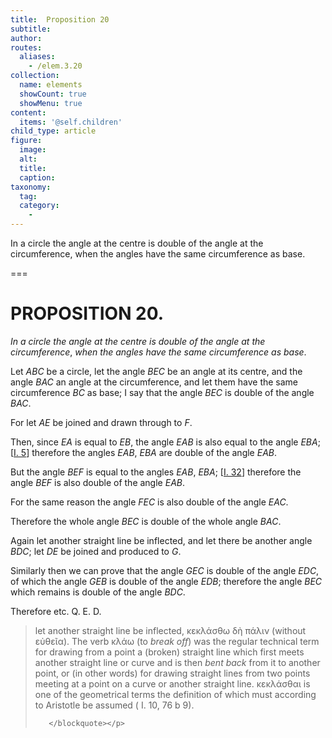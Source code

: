 ```yaml
---
title:  Proposition 20
subtitle: 
author:
routes:
  aliases:
    - /elem.3.20
collection:
  name: elements
  showCount: true
  showMenu: true
content:
  items: '@self.children'
child_type: article
figure:
  image:
  alt:
  title:
  caption:
taxonomy:
  tag:
  category:
    - 
---
```


<p><emph>In a circle the angle at the centre is double of the angle at the circumference</emph>, <emph>when the angles have the same circumference as base</emph>. </p>

===

<h1>PROPOSITION 20.</h1>
<p><em>In a circle the angle at the centre is double of the angle at the circumference</em>, <em>when the angles have the same circumference as base</em>. </p>

<p>Let <em>ABC</em> be a circle, let the angle <em>BEC</em> be an angle <lb n="5"/>at its centre, and the angle <em>BAC</em> an angle at the circumference, and let them have the same circumference <em>BC</em> as base; I say that the angle <em>BEC</em> is double of <lb n="10"/>the angle <em>BAC</em>. 
      </p>

<p>For let <em>AE</em> be joined and drawn through to <em>F</em>. </p>

<p>Then, since <em>EA</em> is equal to <em>EB</em>, <span class="center">the angle <em>EAB</em> is also equal to the <lb n="15"/>angle <em>EBA</em>; [<a href="/elem.1.5">I. 5</a>]</span> therefore the angles <em>EAB</em>, <em>EBA</em> are double of the angle <em>EAB</em>. </p>

<p>But the angle <em>BEF</em> is equal to the angles <em>EAB</em>, <em>EBA</em>; [<a href="/elem.1.32">I. 32</a>] therefore the angle <em>BEF</em> is also double of the angle <lb n="20"/><em>EAB</em>. </p>

<p>For the same reason <span class="center">the angle <em>FEC</em> is also double of the angle <em>EAC</em>.</span>
      </p>

<p>Therefore the whole angle <em>BEC</em> is double of the whole angle <em>BAC</em>. <lb n="25"/></p>

<p>Again let another straight line be inflected, and let there be another angle <em>BDC</em>; let <em>DE</em> be joined and produced to <em>G</em>. <pb n="47"/></p>

<p>Similarly then we can prove that the angle <em>GEC</em> is double of the angle <em>EDC</em>, <lb n="30"/><span class="center">of which the angle <em>GEB</em> is double of the angle <em>EDB</em>; therefore the angle <em>BEC</em> which remains is double of the angle <em>BDC</em>.</span>
      </p>

<p>Therefore etc. Q. E. D.
<blockquote n="25" class="crit" place="unspecified" anchored="yes">
        
<p><span class="bold">let another straight line be inflected</span>, <foreign lang="greek">κεκλάσθω δὴ πάλιν</foreign> (without <foreign lang="greek">εὐθεῖα</foreign>). The verb <foreign lang="greek">κλάω</foreign> (to <em>break off</em>) was the regular technical term for drawing from a point a (broken) straight line which first meets another straight line or curve and is then <em>bent back</em> from it to another point, or (in other words) for drawing straight lines from two points meeting at a point on a curve or another straight line. <foreign lang="greek">κεκλάσθαι</foreign> is one of the geometrical terms the definition of which must according to Aristotle be assumed (<xref n="Aristot. Post. Anal. 76b 9" from="ROOT" to="DITTO"><title>Anal. Post.</title> I. 10, 76 b 9</xref>).</p>

       </blockquote></p>
